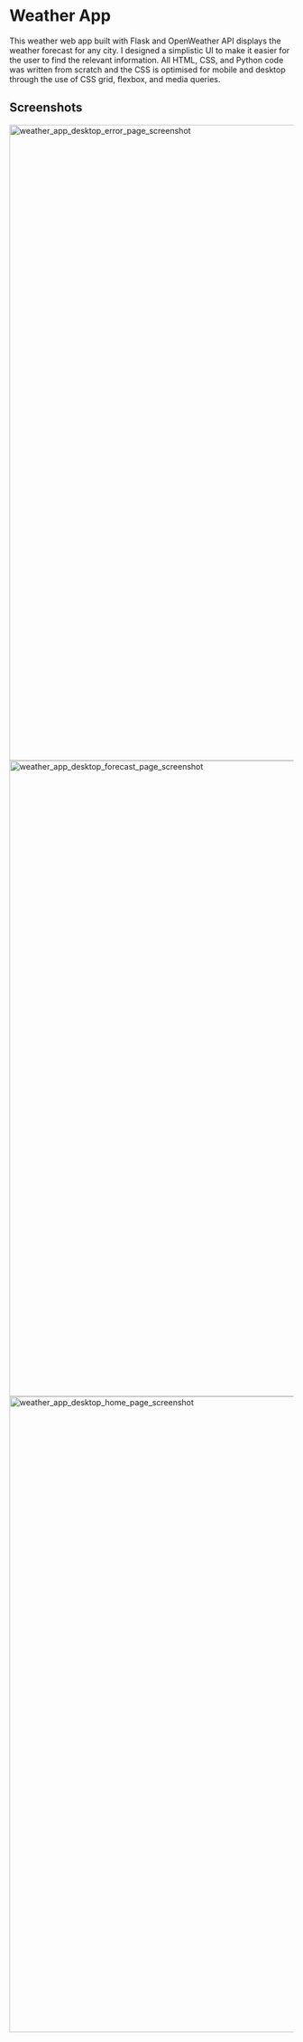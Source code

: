 # Weather App
This weather web app built with Flask and OpenWeather API displays the weather forecast for any city. I designed a simplistic UI to make it easier for the user to find the relevant information. All HTML, CSS, and Python code was written from scratch and the CSS is optimised for mobile and desktop through the use of CSS grid, flexbox, and media queries.

## Screenshots 
<img width="1125" alt="weather_app_desktop_error_page_screenshot" src="https://github.com/user-attachments/assets/82359797-44aa-4685-b78b-25260f56670d">
<img width="1125" alt="weather_app_desktop_forecast_page_screenshot" src="https://github.com/user-attachments/assets/1c5dbcd6-0d37-4621-b987-b44d3904481f">
<img width="1125" alt="weather_app_desktop_home_page_screenshot" src="https://github.com/user-attachments/assets/dfb439e4-e7bd-496f-9bed-109fa0069530">


